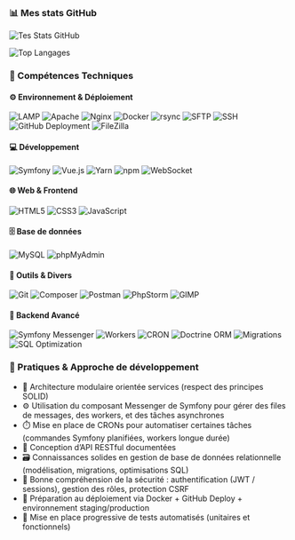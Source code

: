 ### 📊 Mes stats GitHub

![Tes Stats GitHub](https://github-readme-stats.vercel.app/api?username=beckquentin&show_icons=true&theme=tokyonight)

![Top Langages](https://github-readme-stats.vercel.app/api/top-langs/?username=beckquentin&layout=compact&theme=tokyonight)


### 🧰 Compétences Techniques

#### ⚙️ Environnement & Déploiement
![LAMP](https://img.shields.io/badge/-LAMP-0e76a8?style=flat-square)
![Apache](https://img.shields.io/badge/-Apache-D22128?logo=apache&logoColor=white&style=flat-square)
![Nginx](https://img.shields.io/badge/-Nginx-009639?logo=nginx&logoColor=white&style=flat-square)
![Docker](https://img.shields.io/badge/-Docker-2496ED?logo=docker&logoColor=white&style=flat-square)
![rsync](https://img.shields.io/badge/-rsync-4EAA25?style=flat-square)
![SFTP](https://img.shields.io/badge/-SFTP-0078D4?style=flat-square)
![SSH](https://img.shields.io/badge/-SSH-333333?logo=gnome-terminal&logoColor=white&style=flat-square)
![GitHub Deployment](https://img.shields.io/badge/-GitHub%20Deploy-181717?logo=github&logoColor=white&style=flat-square)
![FileZilla](https://img.shields.io/badge/-FileZilla-BF0000?style=flat-square)

#### 💻 Développement
![Symfony](https://img.shields.io/badge/-Symfony-000?logo=symfony&logoColor=white&style=flat-square)
![Vue.js](https://img.shields.io/badge/-Vue.js-4FC08D?logo=vue.js&logoColor=white&style=flat-square)
![Yarn](https://img.shields.io/badge/-Yarn-2C8EBB?logo=yarn&logoColor=white&style=flat-square)
![npm](https://img.shields.io/badge/-npm-CB3837?logo=npm&logoColor=white&style=flat-square)
![WebSocket](https://img.shields.io/badge/-WebSocket-35495E?style=flat-square)

#### 🌐 Web & Frontend
![HTML5](https://img.shields.io/badge/-HTML5-E34F26?logo=html5&logoColor=white&style=flat-square)
![CSS3](https://img.shields.io/badge/-CSS3-1572B6?logo=css3&logoColor=white&style=flat-square)
![JavaScript](https://img.shields.io/badge/-JavaScript-F7DF1E?logo=javascript&logoColor=black&style=flat-square)

#### 🗄️ Base de données
![MySQL](https://img.shields.io/badge/-MySQL-4479A1?logo=mysql&logoColor=white&style=flat-square)
![phpMyAdmin](https://img.shields.io/badge/-phpMyAdmin-F5A623?style=flat-square)

#### 🧰 Outils & Divers
![Git](https://img.shields.io/badge/-Git-F05032?logo=git&logoColor=white&style=flat-square)
![Composer](https://img.shields.io/badge/-Composer-885630?logo=composer&logoColor=white&style=flat-square)
![Postman](https://img.shields.io/badge/-Postman-FF6C37?logo=postman&logoColor=white&style=flat-square)
![PhpStorm](https://img.shields.io/badge/-PhpStorm-000000?logo=phpstorm&logoColor=white&style=flat-square)
![GIMP](https://img.shields.io/badge/-GIMP-5C5543?logo=gimp&logoColor=white&style=flat-square)

#### 🧠 Backend Avancé
![Symfony Messenger](https://img.shields.io/badge/-Symfony%20Messenger-000?logo=symfony&logoColor=white&style=flat-square)
![Workers](https://img.shields.io/badge/-Workers/Queues-555?style=flat-square)
![CRON](https://img.shields.io/badge/-CRON%20Jobs-0E76A8?style=flat-square)
![Doctrine ORM](https://img.shields.io/badge/-Doctrine%20ORM-59666C?style=flat-square)
![Migrations](https://img.shields.io/badge/-Migrations-6DB33F?style=flat-square)
![SQL Optimization](https://img.shields.io/badge/-SQL%20Optimization-336791?style=flat-square)

### 🧠 Pratiques & Approche de développement

- 🧩 Architecture modulaire orientée services (respect des principes SOLID)
- ⚙️ Utilisation du composant Messenger de Symfony pour gérer des files de messages, des workers, et des tâches asynchrones
- ⏱️ Mise en place de CRONs pour automatiser certaines tâches (commandes Symfony planifiées, workers longue durée)
- 🔄 Conception d’API RESTful documentées
- 🗃️ Connaissances solides en gestion de base de données relationnelle (modélisation, migrations, optimisations SQL)
- 🔐 Bonne compréhension de la sécurité : authentification (JWT / sessions), gestion des rôles, protection CSRF
- 🚀 Préparation au déploiement via Docker + GitHub Deploy + environnement staging/production
- 🧪 Mise en place progressive de tests automatisés (unitaires et fonctionnels)



